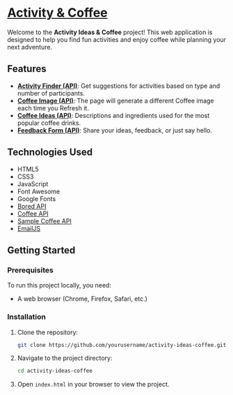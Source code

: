 # [Activity & Coffee](https://activityandcoffee.netlify.app/)

Welcome to the **Activity Ideas & Coffee** project! This web application is designed to help you find fun activities and enjoy coffee while planning your next adventure.

## Features

- [**Activity Finder (API)**](https://bored-api.appbrewery.com/): Get suggestions for activities based on type and number of participants.
- [**Coffee Image (API)**](https://coffee.alexflipnote.dev/): The page will generate a different Coffee image each time you Refresh it.
- [**Coffee Ideas (API)**](https://sampleapis.com/api-list/coffee): Descriptions and ingredients used for the most popular coffee drinks.
- [**Feedback Form (API)**](https://www.emailjs.com/): Share your ideas, feedback, or just say hello.

## Technologies Used

- HTML5
- CSS3
- JavaScript
- Font Awesome
- Google Fonts
- [Bored API](https://bored-api.appbrewery.com/)
- [Coffee API ](https://coffee.alexflipnote.dev/)
- [Sample Coffee API](https://sampleapis.com/api-list/coffee)
- [EmailJS](https://www.emailjs.com/)

## Getting Started

### Prerequisites

To run this project locally, you need:

- A web browser (Chrome, Firefox, Safari, etc.)

### Installation

1. Clone the repository:

    ```bash
    git clone https://github.com/yourusername/activity-ideas-coffee.git
    ```

2. Navigate to the project directory:

    ```bash
    cd activity-ideas-coffee
    ```

3. Open `index.html` in your browser to view the project.


